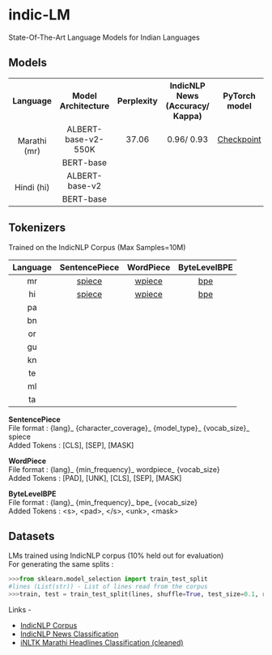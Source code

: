 # indic-LM
State-Of-The-Art Language Models for Indian Languages

## Models
<table style="width:100%">
  <tr>
    <th>Language</th>
    <th>Model Architecture</th>
    <th>Perplexity</th>
    <th>IndicNLP News (Accuracy/ Kappa)</th>
    <th>PyTorch model</th>
    <th>Tensorboard Logs</th>
  </tr>
  <tr>
    <td rowspan="2" align="center" valign="center">Marathi (mr)</td>
    <td align="center" valign="center">ALBERT-base-v2-550K</td>
    <td align="center" valign="center">37.06</td>
    <td align="center" valign="center">0.96/ 0.93</td>
    <td align="center" valign="center"><a href="https://drive.google.com/drive/folders/1KBJfA5ffsHbar4pIfVKGWLThOD_NHmuz?usp=sharing">Checkpoint</a></td>
    <td align="center" valign="center"><a href="https://tensorboard.dev/experiment/qLz6zcKoTQesQQAO33L9SA/">Logs</a></td>
  </tr>
  <tr>
    <td align="center" valign="center">BERT-base</td>
    <td align="center" valign="center"></td>
    <td align="center" valign="center"></td>
    <td align="center" valign="center"></td>
    <td align="center" valign="center"></td>
  </tr>
  
  <tr>
    <td rowspan="2" align="center" valign="center">Hindi (hi)</td>
    <td align="center" valign="center">ALBERT-base-v2</td>
    <td align="center" valign="center"></td>
    <td align="center" valign="center"></td>
    <td align="center" valign="center"></td>
    <td align="center" valign="center"></td>
  </tr>
  <tr>
    <td align="center" valign="center">BERT-base</td>
    <td align="center" valign="center"></td>
    <td align="center" valign="center"></td>
    <td align="center" valign="center"></td>
    <td align="center" valign="center"></td>
  </tr>
</table>

## Tokenizers
Trained on the IndicNLP Corpus (Max Samples=10M)

| Language | SentencePiece | WordPiece | ByteLevelBPE |
| :-: | :-: | :-: | :-: |
| mr | [spiece](https://drive.google.com/drive/folders/1dzqM2NqNYhaPYQA5ibOytHBlLe5XcgRR?usp=sharing) | [wpiece](https://drive.google.com/drive/folders/1yKkUvdY_QeKV94ueeIgduAaXBAfpYXsB?usp=sharing) | [bpe](https://drive.google.com/drive/folders/1JcvUab_hoRWrHvA-sBCq1eKp1OekNOis?usp=sharing) |
| hi | [spiece](https://drive.google.com/drive/folders/12PJ2rkeO3tfNbnEIrWW4YldoU3CkHdbQ?usp=sharing) | [wpiece](https://drive.google.com/drive/folders/1sqrBZTXU8-PHaCudxgptZLJAW020ywYp?usp=sharing) | [bpe](https://drive.google.com/drive/folders/1MbC6-uBtGVJ3ettO-ce2zkPVYWlnX_XK?usp=sharing) |
| pa |
| bn |
| or |
| gu |
| kn |
| te |
| ml |
| ta |

**SentencePiece**<br>
File format : {lang}_ {character_coverage}_ {model_type}_ {vocab_size}_ spiece</br>
Added Tokens : [CLS], [SEP], [MASK]

**WordPiece**<br>
File format : {lang}_ {min_frequency}_ wordpiece_ {vocab_size}</br>
Added Tokens : [PAD], [UNK], [CLS], [SEP], [MASK]

**ByteLevelBPE**<br>
File format : {lang}_ {min_frequency}_ bpe_ {vocab_size}</br>
Added Tokens : &lt;s&gt;, &lt;pad&gt;, &lt;/s&gt;, &lt;unk&gt;, &lt;mask&gt;

## Datasets
LMs trained using IndicNLP corpus (10% held out for evaluation)</br>
For generating the same splits :
```python
>>>from sklearn.model_selection import train_test_split
#lines (List(str)) - List of lines read from the corpus
>>>train, test = train_test_split(lines, shuffle=True, test_size=0.1, random_state=19)
```

Links -
- [IndicNLP Corpus](https://github.com/ai4bharat-indicnlp/indicnlp_corpus)
- [IndicNLP News Classification](https://storage.googleapis.com/ai4bharat-public-indic-nlp-corpora/evaluations/classification/indicnlp-news-articles.tgz)
- [iNLTK Marathi Headlines Classification (cleaned)](https://www.kaggle.com/rhn1903/marathi-news-dataset-cleaned)
